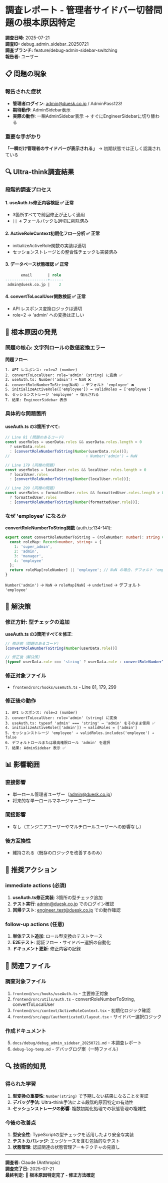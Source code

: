 # 調査レポート - 管理者サイドバー切替問題の根本原因特定

**調査日時:** 2025-07-21  
**調査ID:** debug_admin_sidebar_20250721  
**調査ブランチ:** feature/debug-admin-sidebar-switching  
**報告者:** ユーザー  

## 📋 問題の現象

### 報告された症状
- **管理者ログイン**: admin@duesk.co.jp / AdminPass123!
- **期待動作**: AdminSidebar表示
- **実際の動作**: 一瞬AdminSidebar表示 → すぐにEngineerSidebarに切り替わる

### 重要な手がかり
**「一瞬だけ管理者のサイドバーが表示される」** → 初期状態では正しく認識されている

## 🔍 Ultra-think調査結果

### 段階的調査プロセス

#### 1. useAuth.ts修正内容検証 ✅ **正常**
- 3箇所すべてで前回修正が正しく適用
- `|| 4` フォールバックも適切に削除済み

#### 2. ActiveRoleContext初期化フロー分析 ✅ **正常**
- initializeActiveRole関数の実装は適切
- セッションストレージとの整合性チェックも実装済み

#### 3. データベース状態確認 ✅ **正常**
```sql
       email       | role 
-------------------+------
 admin@duesk.co.jp |    2
```

#### 4. convertToLocalUser関数検証 ✅ **正常**
- API レスポンス変換ロジックは適切
- role=2 → 'admin' への変換は正しい

## 🚨 根本原因の発見

### **問題の核心**: 文字列ロールの数値変換エラー

**問題フロー**:
```
1. API レスポンス: role=2 (number)
2. convertToLocalUser: role='admin' (string) に変換 ✅
3. useAuth.ts: Number('admin') → NaN ❌
4. convertRoleNumberToString(NaN) → デフォルト 'employee' ❌
5. initializeActiveRole(['employee']) → validRoles = ['employee']
6. セッションストレージ 'employee' → 復元される
7. 結果: EngineerSidebar 表示
```

### **具体的な問題箇所**

#### useAuth.ts の3箇所すべて:
```typescript
// Line 81 (問題のあるコード)
const userRoles = userData.roles && userData.roles.length > 0 
  ? userData.roles 
  : [convertRoleNumberToString(Number(userData.role))];
//                                  ↑ Number('admin') → NaN

// Line 179 (同様の問題)  
const userRoles = localUser.roles && localUser.roles.length > 0 
  ? localUser.roles 
  : [convertRoleNumberToString(Number(localUser.role))];

// Line 299 (同様の問題)
const userRoles = formattedUser.roles && formattedUser.roles.length > 0 
  ? formattedUser.roles 
  : [convertRoleNumberToString(Number(formattedUser.role))];
```

### **なぜ 'employee' になるか**

**convertRoleNumberToString関数** (auth.ts:134-141):
```typescript
export const convertRoleNumberToString = (roleNumber: number): string => {
  const roleMap: Record<number, string> = {
    1: 'super_admin',
    2: 'admin',
    3: 'manager', 
    4: 'employee'
  };
  return roleMap[roleNumber] || 'employee'; // NaN の場合、デフォルト 'employee'
}
```

`Number('admin')` → `NaN` → `roleMap[NaN]` → `undefined` → デフォルト `'employee'`

## 🔧 解決策

### **修正方針**: 型チェックの追加

**useAuth.ts の3箇所すべてを修正**:

```typescript
// 修正前（問題のあるコード）
[convertRoleNumberToString(Number(userData.role))]

// 修正後（解決策）
[typeof userData.role === 'string' ? userData.role : convertRoleNumberToString(Number(userData.role))]
```

### **修正対象ファイル**
- `frontend/src/hooks/useAuth.ts` - Line 81, 179, 299

### **修正後の動作**
```
1. API レスポンス: role=2 (number)
2. convertToLocalUser: role='admin' (string) に変換
3. useAuth.ts: typeof 'admin' === 'string' → 'admin' をそのまま使用 ✅
4. initializeActiveRole(['admin']) → validRoles = ['admin']
5. セッションストレージ 'employee' → validRoles.includes('employee') → false
6. デフォルトロールまたは最高権限ロール 'admin' を選択
7. 結果: AdminSidebar 表示 ✅
```

## 📊 影響範囲

### **直接影響**
- 単一ロール管理者ユーザー（admin@duesk.co.jp）
- 将来的な単一ロールマネージャーユーザー

### **間接影響** 
- なし（エンジニアユーザーやマルチロールユーザーへの影響なし）

### **後方互換性**
- 維持される（既存のロジックを改善するのみ）

## 🎯 推奨アクション

### **immediate actions (必須)**
1. **useAuth.ts修正実装**: 3箇所の型チェック追加
2. **テスト実行**: admin@duesk.co.jp でのログイン確認
3. **回帰テスト**: engineer_test@duesk.co.jp での動作確認

### **follow-up actions (任意)**
1. **単体テスト追加**: ロール型変換のテストケース
2. **E2Eテスト**: 認証フロー・サイドバー選択の自動化
3. **ドキュメント更新**: 修正内容の記録

## 📁 関連ファイル

### **調査対象ファイル**
1. `frontend/src/hooks/useAuth.ts` - 主要修正対象
2. `frontend/src/utils/auth.ts` - convertRoleNumberToString, convertToLocalUser  
3. `frontend/src/context/ActiveRoleContext.tsx` - 初期化ロジック確認
4. `frontend/src/app/(authenticated)/layout.tsx` - サイドバー選択ロジック

### **作成ドキュメント**
5. `docs/debug/debug_admin_sidebar_20250721.md` - 本調査レポート
6. `debug-log-temp.md` - デバッグログ案（一時ファイル）

## 🔍 技術的知見

### **得られた学習**
1. **型変換の重要性**: `Number(string)` で予期しない結果になることを実証
2. **デバッグ手法**: Ultra-think手法による段階的原因特定の有効性
3. **セッションストレージの影響**: 複数初期化処理での状態管理の複雑性

### **今後の改善点**
1. **型安全性**: TypeScriptの型チェックを活用したより安全な実装
2. **テストカバレッジ**: エッジケースを含む包括的なテスト
3. **状態管理**: 認証関連の状態管理アーキテクチャの見直し

---
**調査者:** Claude (Anthropic)  
**調査完了日:** 2025-07-21  
**最終判定:** 🎯 **根本原因特定完了 - 修正方法確定**